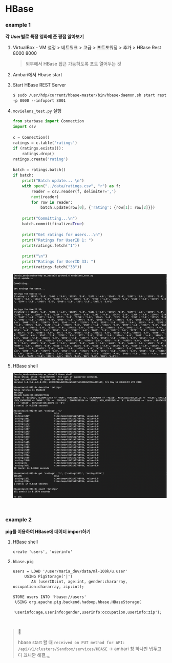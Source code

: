 # HBase

### example 1

**각 User별로 특정 영화에 준 평점 알아보기**

1. VirtualBox - VM 설정 > 네트워크 > 고급 > 포트포워딩 > 추가 > HBase Rest 8000 8000

   > 외부에서 HBase 접근 가능하도록 포트 열어두는 것

2. Ambari에서 Hbase start

3. Start HBase REST Server

   `$ sudo /usr/hdp/current/hbase-master/bin/hbase-daemon.sh start rest -p 8000 --infoport 8001`

4. `movielens_test.py` 실행

   ```python
   from starbase import Connection
   import csv
   
   c = Connection()
   ratings = c.table('ratings')
   if (ratings.exists()):
       ratings.drop()
   ratings.create('rating')
   
   batch = ratings.batch()
   if batch:
       print("Batch update... \n")
       with open("../data/ratings.csv", "r") as f:
           reader = csv.reader(f, delimiter=',')
           next(reader)
           for row in reader:
               batch.update(row[0], {'rating': {row[1]: row[2]}})
       
       print("Committing...\n")
       batch.commit(finalize=True)
   
       print("Get ratings for users...\n")
       print("Ratings for UserID 1: ")
       print(ratings.fetch("1"))
   
       print("\n")
       print("Ratings for UserID 33: ")
       print(ratings.fetch("33"))
   ```

   ![](./screenshot/hbase1.png)

5. HBase shell

   ![](./screenshot/hbase2.png)

<br/>

### example 2

**pig를 이용하여 HBase에 데이터 import하기**

1. HBase shell

   ```hbase
   create 'users', 'userinfo'
   ```

2. `hbase.pig`

   ```pig
   users = LOAD '/user/maria_dev/data/ml-100k/u.user'
   		USING PigStorage('|')
           AS (userID:int, age:int, gender:chararray, occupation:chararray, zip:int);
           
   STORE users INTO 'hbase://users'
   	USING org.apache.pig.backend.hadoop.hbase.HBaseStorage(
       'userinfo:age,userinfo:gender,userinfo:occupation,userinfo:zip');
   ```



<br/>

> :bug:
>
> hbase start 할 때  `received on PUT method for API: /api/v1/clusters/Sandbox/services/HBASE` -> ambari 창 하나만 냅두고 다 끄니깐 해결,,,,

